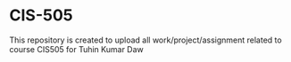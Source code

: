 # CIS-505

This repository is created to upload all work/project/assignment related to course CIS505 for Tuhin Kumar Daw
